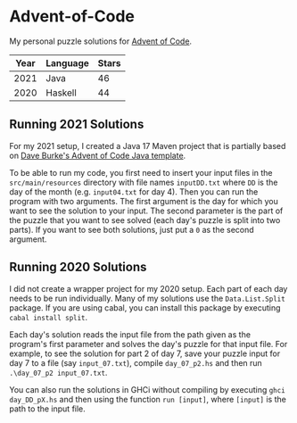 # Advent-of-Code
My personal puzzle solutions for [Advent of Code](https://adventofcode.com/).

| Year | Language | Stars |
|------|----------|-------|
| 2021 | Java     | 46    |
| 2020 | Haskell  | 44    |

## Running 2021 Solutions
For my 2021 setup, I created a Java 17 Maven project that is partially based on [Dave Burke's Advent of Code Java template](https://github.com/dave-burke/advent-of-code-java-starter).

To be able to run my code, you first need to insert your input files in the `src/main/resources` directory with file names `inputDD.txt` where `DD` is the day of the month (e.g. `input04.txt` for day 4). Then you can run the program with two arguments. The first argument is the day for which you want to see the solution to your input. The second parameter is the part of the puzzle that you want to see solved (each day's puzzle is split into two parts). If you want to see both solutions, just put a `0` as the second argument.

## Running 2020 Solutions
I did not create a wrapper project for my 2020 setup. Each part of each day needs to be run individually. Many of my solutions use the `Data.List.Split` package. If you are using cabal, you can install this package by executing `cabal install split`.

Each day's solution reads the input file from the path given as the program's first parameter and solves the day's puzzle for that input file. For example, to see the solution for part 2 of day 7, save your puzzle input for day 7 to a file (say `input_07.txt`), compile `day_07_p2.hs` and then run `.\day_07_p2 input_07.txt`.

You can also run the solutions in GHCi without compiling by executing `ghci day_DD_pX.hs` and then using the function `run [input]`, where `[input]` is the path to the input file.
